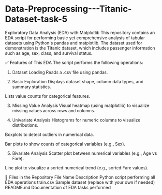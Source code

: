 # Data-Preprocessing---Titanic-Dataset-task-5

Exploratory Data Analysis (EDA) with Matplotlib
This repository contains an EDA script for performing basic yet comprehensive analysis of tabular datasets using Python's pandas and matplotlib. The dataset used for demonstration is the Titanic dataset, which includes passenger information such as age, sex, class, and survival status.

✅ Features of This EDA
The script performs the following operations:

1. Dataset Loading
Reads a .csv file using pandas.

2. Basic Exploration
Displays dataset shape, column data types, and summary statistics.

Lists value counts for categorical features.

3. Missing Value Analysis
Visual heatmap (using matplotlib) to visualize missing values across rows and columns.

4. Univariate Analysis
Histograms for numeric columns to visualize distributions.

Boxplots to detect outliers in numerical data.

Bar plots to show counts of categorical variables (e.g., Sex).

5. Bivariate Analysis
Scatter plot between numerical variables (e.g., Age vs Fare).

Line plot to visualize a sorted numerical trend (e.g., sorted Fare values).

📁 Files in the Repository
File Name	Description
Python script performing all EDA operations
train.csv	Sample dataset (replace with your own if needed)
README.md	Documentation of EDA tasks performed


